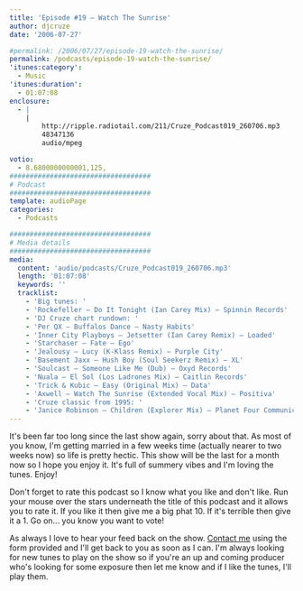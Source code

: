 ```yaml
---
title: 'Episode #19 – Watch The Sunrise'
author: djcruze
date: '2006-07-27'

#permalink: /2006/07/27/episode-19-watch-the-sunrise/
permalink: /podcasts/episode-19-watch-the-sunrise/
'itunes:category':
  - Music
'itunes:duration':
  - 01:07:08
enclosure:
  - |
    |
        http://ripple.radiotail.com/211/Cruze_Podcast019_260706.mp3
        48347136
        audio/mpeg

votio:
  - 8.6800000000001,125,
###################################
# Podcast
###################################
template: audioPage
categories:
  - Podcasts

###################################
# Media details
###################################
media:
  content: 'audio/podcasts/Cruze_Podcast019_260706.mp3'
  length: '01:07:08'
  keywords: ''
  tracklist:
    - 'Big tunes: '
    - 'Rockefeller – Do It Tonight (Ian Carey Mix) – Spinnin Records'
    - 'DJ Cruze chart rundown: '
    - 'Per QX – Buffalos Dance – Nasty Habits'
    - 'Inner City Playboys – Jetsetter (Ian Carey Remix) – Loaded'
    - 'Starchaser – Fate – Ego'
    - 'Jealousy – Lucy (K-Klass Remix) – Purple City'
    - 'Basement Jaxx – Hush Boy (Soul Seekerz Remix) – XL'
    - 'Soulcast – Someone Like Me (Dub) – Oxyd Records'
    - 'Nuala – El Sol (Los Ladrones Mix) – Caitlin Records'
    - 'Trick & Kubic – Easy (Original Mix) – Data'
    - 'Axwell – Watch The Sunrise (Extended Vocal Mix) – Positiva'
    - 'Cruze classic from 1995: '
    - 'Janice Robinson – Children (Explorer Mix) – Planet Four Communications'
---
```


It's been far too long since the last show again, sorry about that. As most of you know, I'm getting married in a few weeks time (actually nearer to two weeks now) so life is pretty hectic. This show will be the last for a month now so I hope you enjoy it. It's full of summery vibes and I'm loving the tunes. Enjoy!

Don't forget to rate this podcast so I know what you like and don't like. Run your mouse over the stars underneath the title of this podcast and it allows you to rate it. If you like it then give me a big phat 10. If it's terrible then give it a 1. Go on... you know you want to vote!

As always I love to hear your feed back on the show. [Contact me][16] using the form provided and I'll get back to you as soon as I can. I'm always looking for new tunes to play on the show so if you're an up and coming producer who's looking for some exposure then let me know and if I like the tunes, I'll play them.

[1]: http://www.ian45carey.com/
[2]: http://www.spinninrecords.nl/
[3]: http://www.perqx.com/
[4]: http://www.loadedrecords.com/
[5]: http://www.oxyd.it/oxyd_html/oxyd_artists_starchaser.htm
[6]: http://www.purplecitymusic.com/
[7]: http://www.basementjaxx.co.uk/
[8]: http://www.soulseekerz.com/
[9]: http://www.oxyd.it/
[10]: http://www.caitlinrecords.com/artists/page9/page9.html
[11]: http://www.caitlinrecords.com/
[12]: http://www.trick-kubic.de/
[13]: http://www.ministryofsound.com/home/
[14]: http://www.axwell.co.uk/
[15]: http://www.positivarecords.com/
[16]: http://www.djcruze.co.uk/cms/contact/
